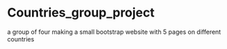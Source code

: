 # Countries_group_project
a group of four making a small bootstrap website with 5 pages on different countries
